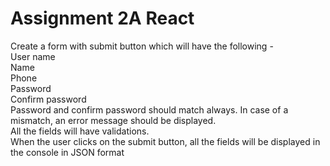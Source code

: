 # Assignment 2A React
Create a form with submit button which will have the following -
<br/>
User name
<br/>
Name
<br/>
Phone
<br/>
Password
<br/>
Confirm password
<br/>
Password and confirm password should match always. In case of a mismatch, an error message should be displayed.
<br/>
All the fields will have validations.
<br/>
When the user clicks on the submit button, all the fields will be displayed in the console in JSON format
<br/>
